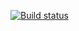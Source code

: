 [![Build status](https://ci.appveyor.com/api/projects/status/7185n1qc1j52qbk5?svg=true)](https://ci.appveyor.com/project/DaryMarty/transfercardtocard)